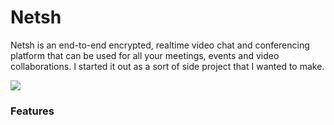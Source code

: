 # Netsh
Netsh is an end-to-end encrypted, realtime video chat and conferencing platform that can be used for all your meetings, events and video collaborations.
I started it out as a sort of side project that I wanted to make.

![](https://dz7xwpjzpkel8.cloudfront.net/production/29003-dsss-1659928044.png)

### Features
